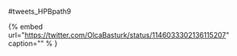 #tweets_HPBpath9

{% embed url="https://twitter.com/OlcaBasturk/status/1146033302136115207"  caption="" % }
